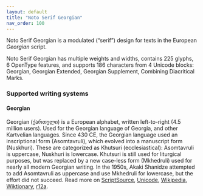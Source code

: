 ```yaml
---
layout: default
title: "Noto Serif Georgian"
nav_order: 100
---
```

Noto Serif Georgian is a modulated (“serif”) design for texts in the European _Georgian_ script. 

Noto Serif Georgian has multiple weights and widths, contains 225 glyphs, 6 OpenType features, and supports 186 characters from 4 Unicode blocks: Georgian, Georgian Extended, Georgian Supplement, Combining Diacritical Marks.


### Supported writing systems


#### Georgian

Georgian (<span class='autonym'>ქართული</span>) is a European alphabet, written left-to-right (4.5 million users). Used for the Georgian language of Georgia, and other Kartvelian languages. Since 430 CE, the Georgian language used an inscriptional form (Asomtavruli), which evolved into a manuscript form (Nuskhuri). These are categorized as Khutsuri (ecclesiastical): Asomtavruli is uppercase, Nuskhuri is lowercase. Khutsuri is still used for liturgical purposes, but was replaced by a new case-less form (Mkhedruli) used for nearly all modern Georgian writing. In the 1950s, Akaki Shanidze attempted to add Asomtavruli as uppercase and use Mkhedruli for lowercase, but the effort did not succeed. Read more on [ScriptSource](https://scriptsource.org/scr/Geor), [Unicode](https://www.unicode.org/versions/Unicode13.0.0/ch07.pdf#G3360), [Wikipedia](https://en.wikipedia.org/wiki/ISO_15924:Geor), [Wiktionary](https://en.wiktionary.org/wiki/Category:Georgian_script), [r12a](https://r12a.github.io/scripts/links?iso=Geor).

